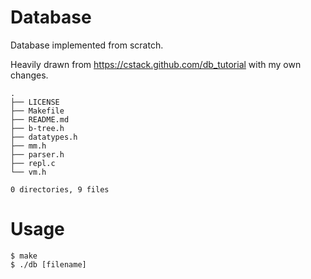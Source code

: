 # Database
Database implemented from scratch.

Heavily drawn from https://cstack.github.com/db_tutorial with my own changes.

```
.
├── LICENSE
├── Makefile
├── README.md
├── b-tree.h
├── datatypes.h
├── mm.h
├── parser.h
├── repl.c
└── vm.h

0 directories, 9 files
```

# Usage

```
$ make
$ ./db [filename]
```
